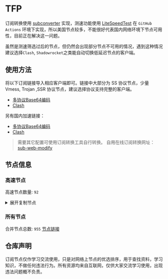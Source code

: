 # TFP

订阅转换使用 [subconverter](https://github.com/tindy2013/subconverter) 实现，测速功能使用 [LiteSpeedTest](https://github.com/xxf098/LiteSpeedTest) 在 `GitHub Actions` 环境下实现，所以美国节点较多，不能很好代表国内网络环境下节点可用性，目前正在解决这一问题。

虽然是测速筛选过后的节点，但仍然会出现部分节点不可用的情况，遇到这种情况建议选择`Clash`, `Shadowrocket`之类能自动切换低延迟节点的客户端。

## 使用方法
将以下订阅链接导入相应客户端即可。链接中大部分为 SS 协议节点，少量 Vmess, Trojan ,SSR 协议节点，建议选择协议支持完整的客户端。

- [多协议Base64编码](https://raw.githubusercontent.com/csh77889900/TFP/master/Eternity)
- [Clash](https://raw.githubusercontent.com/csh77889900/TFP/master/Eternity.yaml)

另有国内加速链接：

- [多协议Base64编码](https://fastly.jsdelivr.net/gh/csh77889900/TFP@master/Eternity)
- [Clash](https://fastly.jsdelivr.net/gh/csh77889900/TFP@master/Eternity.yaml)


>需要其它配置可使用订阅转换工具自行转换。
>自用在线订阅转换网址：[sub-web-modify](https://sub.v1.mk/)

## 节点信息
### 高速节点
高速节点数量: `92`
<details>
  <summary>展开复制节点</summary>

    vmess://eyJ2IjoiMiIsInBzIjoi8J+HsPCfh7cg6Z+p5Zu9XzAxMjYwMTciLCJhZGQiOiIxMy4xMjUuMTIuNDgiLCJwb3J0IjoiMjg4NTkiLCJ0eXBlIjoibm9uZSIsImlkIjoiM2E3MWNhZWYtMjk0Yi00OTM5LWI0NDYtM2QwNjY3ZWUwODQyIiwiYWlkIjoiMCIsIm5ldCI6InRjcCIsInBhdGgiOiIvIiwiaG9zdCI6IiIsInRscyI6IiJ9
    ssr://aW5sYXllcjcuc3RhbmR1cmxzLmNvOjU2MDphdXRoX2FlczEyOF9tZDU6Y2hhY2hhMjAtaWV0ZjpwbGFpbjpiV0pzWVc1ck1YQnZjblEvP2dyb3VwPVUxTlNVSEp2ZG1sa1pYSSZyZW1hcmtzPThKLUhyZkNmaDdBZ1cwTlVMME5OWFNCSVMxUWdSZyZvYmZzcGFyYW09JnByb3RvcGFyYW09TXpReE9EazZhbk51ZW10d1p3
    ss://YWVzLTI1Ni1jZmI6YW1hem9uc2tyMDU@13.215.51.220:443#%F0%9F%87%B8%F0%9F%87%AC%20_SG_%E6%96%B0%E5%8A%A0%E5%9D%A1_1
    ssr://MmNucmVsYXkyLmluaXRjbG91ZC5wcm86NTYxOmF1dGhfYWVzMTI4X21kNTpjaGFjaGEyMC1pZXRmOnBsYWluOmJXSnNZVzVyTVhCdmNuUS8_Z3JvdXA9VTFOU1VISnZkbWxrWlhJJnJlbWFya3M9OEotSHJmQ2ZoN0FnVzBOVUwwTk5YU0JJUzFRZ1JRJm9iZnNwYXJhbT0mcHJvdG9wYXJhbT1NelF4T0RrNmFuTnVlbXR3Wnc
    vmess://eyJ2IjoiMiIsInBzIjoi8J+Hr/Cfh7UgSlAgKGh0dHBzLy9hd2tqLmNmL2t5IOazqOWGjOS9k+mqjOa1geWqkuS9k+acuuWcuil5b3V0dWJl6Zi/5Lyf56eR5oqAIDIiLCJhZGQiOiI2NjYuaHR2dmlydS50b3AiLCJwb3J0IjoiMzY3NCIsInR5cGUiOiJub25lIiwiaWQiOiIzZDgxZTZmYi1jN2YwLTQ3OTEtYWYyZS04MmM5M2QxNDk0ODMiLCJhaWQiOiIwIiwibmV0Ijoid3MiLCJwYXRoIjoiL2NjdHYxMy9oZC5tM3U4IiwiaG9zdCI6IjY2Ni5odHZ2aXJ1LnRvcCIsInRscyI6IiJ9
    vmess://eyJ2IjoiMiIsInBzIjoi8J+HsPCfh7cg6Z+p5Zu9XzAxMjYwMjgiLCJhZGQiOiI0My4yMDEuMjUuNDIiLCJwb3J0IjoiNDYyNDAiLCJ0eXBlIjoibm9uZSIsImlkIjoiYTQ3YzBhYTctMjc2My00OWI2LWVhYmEtMDA0MjVjNGYyZDc3IiwiYWlkIjoiMCIsIm5ldCI6InRjcCIsInBhdGgiOiIvY2N0djEzL2hkLm0zdTgiLCJob3N0IjoiNjY2Lmh0dnZpcnUudG9wIiwidGxzIjoiIn0=
    vmess://eyJ2IjoiMiIsInBzIjoi8J+HuPCfh6wg5paw5Yqg5Z2hXzAxMjY3MTgiLCJhZGQiOiJzZzAzLnd4ZnoubWwiLCJwb3J0IjoiNDMxMjciLCJ0eXBlIjoibm9uZSIsImlkIjoiMmQ5NTdhMDUtYTFiMy00ODNkLWU2ODQtMWIyMzJlNGEwZjMxIiwiYWlkIjoiMCIsIm5ldCI6InRjcCIsInBhdGgiOiIvY2N0djEzL2hkLm0zdTgiLCJob3N0IjoiNjY2Lmh0dnZpcnUudG9wIiwidGxzIjoiIn0=
    ss://YWVzLTI1Ni1jZmI6ZUlXMERuazY5NDU0ZTZuU3d1c3B2OURtUzIwMXRRMEQ@139.162.41.174:8099#SG_127
    vmess://eyJ2IjoiMiIsInBzIjoi8J+HuPCfh6wg5paw5Yqg5Z2hXzAxMjYwOTEiLCJhZGQiOiIxMTguMTA3LjU3LjE4MCIsInBvcnQiOiIyNzU0MiIsInR5cGUiOiJub25lIiwiaWQiOiIwYzg4YjVmZS1iMTliLTRiMTctOWFiYi05OWEwODI0ZDA0ZjEiLCJhaWQiOiIwIiwibmV0IjoidGNwIiwicGF0aCI6Ii9jY3R2MTMvaGQubTN1OCIsImhvc3QiOiI2NjYuaHR2dmlydS50b3AiLCJ0bHMiOiIifQ==
    vmess://eyJ2IjoiMiIsInBzIjoi8J+Hr/Cfh7Ug5pel5pysXzAxMjYxNTQiLCJhZGQiOiIzOC41NC41Ni4xMTciLCJwb3J0IjoiODAiLCJ0eXBlIjoibm9uZSIsImlkIjoiMzE3NzIyZDMtYmFmNS00OTMyLWJkMGQtYWFlYWNiNTJlMGIwIiwiYWlkIjoiMCIsIm5ldCI6IndzIiwicGF0aCI6Ii9zc2hvY2VhbiIsImhvc3QiOiIiLCJ0bHMiOiIifQ==
    vmess://eyJ2IjoiMiIsInBzIjoi8J+HsPCfh7cg6Z+p5Zu9XzAxMjYwMTMiLCJhZGQiOiIzLjM0LjIuODQiLCJwb3J0IjoiNTI1NTQiLCJ0eXBlIjoibm9uZSIsImlkIjoiOTIwMDJkNDctNTgxNS00YTcxLTk0OWYtYjJhZjE3NDMyMjQ4IiwiYWlkIjoiMCIsIm5ldCI6InRjcCIsInBhdGgiOiIvc3Nob2NlYW4iLCJob3N0IjoiIiwidGxzIjoiIn0=
    vmess://eyJ2IjoiMiIsInBzIjoi8J+HsPCfh7cg6Z+p5Zu9XzAxMjYwMTkiLCJhZGQiOiIxMy4yMDkuNzIuODciLCJwb3J0IjoiMzYxNDUiLCJ0eXBlIjoibm9uZSIsImlkIjoiMTZhM2JjNWEtYTIyYy00MDkxLWJkOTAtMzE0ZTg3MTc1ZjBhIiwiYWlkIjoiMCIsIm5ldCI6InRjcCIsInBhdGgiOiIvc3Nob2NlYW4iLCJob3N0IjoiIiwidGxzIjoiIn0=
    ss://YWVzLTI1Ni1jZmI6YW1hem9uc2tyMDU@43.201.19.179:443#%F0%9F%87%B0%F0%9F%87%B7%20_KR_%E9%9F%A9%E5%9B%BD_%E6%9D%A5%E6%BA%90%EF%BC%9Akkzui.com-%E5%BF%AB%E5%98%B4%E7%A7%91%E6%8A%80
    vmess://eyJ2IjoiMiIsInBzIjoi8J+HuPCfh6wg5paw5Yqg5Z2hXzAxMjYwOTMiLCJhZGQiOiI0My4xNTkuNDUuMjIxIiwicG9ydCI6IjM2NjE4IiwidHlwZSI6Im5vbmUiLCJpZCI6IjhjYzViMDcyLWRlYTYtNDViOC1mOGRlLWViMDBlNjAxMjQyMSIsImFpZCI6IjAiLCJuZXQiOiJ0Y3AiLCJwYXRoIjoiL3NzaG9jZWFuIiwiaG9zdCI6IiIsInRscyI6IiJ9
    vmess://eyJ2IjoiMiIsInBzIjoi8J+HsPCfh7cg6Z+p5Zu9XzAxMjYwMTgiLCJhZGQiOiIzLjM1LjEzNC4yMCIsInBvcnQiOiI0NDYyOCIsInR5cGUiOiJub25lIiwiaWQiOiI4ZWM3OGY1NC0wNTFiLTRhZjAtODMyNC0wZDkyNWM3NGM1ZTAiLCJhaWQiOiIwIiwibmV0IjoidGNwIiwicGF0aCI6Ii9zc2hvY2VhbiIsImhvc3QiOiIiLCJ0bHMiOiIifQ==
    vmess://eyJ2IjoiMiIsInBzIjoi8J+HrfCfh7Ag6aaZ5rivXzAxMjY3MzUiLCJhZGQiOiJpcGxjLWhrLjE5OTkxMzE0Lnh5eiIsInBvcnQiOiIxMDAxMyIsInR5cGUiOiJub25lIiwiaWQiOiJmNzA3MmRhNS03OGE4LTQ3NWQtODIxZi1kZDlmZWIzYmU1NTUiLCJhaWQiOiIwIiwibmV0IjoidGNwIiwicGF0aCI6Ii9zc2hvY2VhbiIsImhvc3QiOiJpcGxjLWhrLjE5OTkxMzE0Lnh5eiIsInRscyI6IiJ9
    vmess://eyJ2IjoiMiIsInBzIjoi8J+Hr/Cfh7Ug5pel5pysXzAxMjYwMjMiLCJhZGQiOiIxMDMuMjU0Ljc0LjI5IiwicG9ydCI6IjQ2NDg2IiwidHlwZSI6Im5vbmUiLCJpZCI6ImRmZDAwOTgxLTZlMDQtNDkyYi1hYmU5LWI4YzBjODkzYmQyMSIsImFpZCI6IjAiLCJuZXQiOiJ0Y3AiLCJwYXRoIjoiL3NzaG9jZWFuIiwiaG9zdCI6IiIsInRscyI6IiJ9
    ss://YWVzLTI1Ni1jZmI6YW1hem9uc2tyMDU@13.215.163.54:443#%F0%9F%87%B8%F0%9F%87%AC%20_SG_%E6%96%B0%E5%8A%A0%E5%9D%A1_%E6%9D%A5%E6%BA%90%EF%BC%9Akkzui.com-%E5%BF%AB%E5%98%B4%E7%A7%91%E6%8A%80_3
    ss://Y2hhY2hhMjAtaWV0Zi1wb2x5MTMwNTpHIXlCd1BXSDNWYW8@148.66.56.99:807#HK_52
    vmess://eyJ2IjoiMiIsInBzIjoi8J+HrfCfh7Ag6aaZ5rivKOayueeuoeegtOino+i1hOa6kOWQmykiLCJhZGQiOiJoa3QucmVjbG91ZG5hdC54eXoiLCJwb3J0IjoiNDY5MzciLCJ0eXBlIjoibm9uZSIsImlkIjoiNGEzNDc3ZTUtMDNlYS00NTY4LWUzN2UtMTkyZTk5MGE4YmZiIiwiYWlkIjoiMCIsIm5ldCI6InRjcCIsInBhdGgiOiIvc3Nob2NlYW4iLCJob3N0IjoiaGt0LnJlY2xvdWRuYXQueHl6IiwidGxzIjoiIn0=
    ss://Y2hhY2hhMjAtaWV0Zi1wb2x5MTMwNTpHIXlCd1BXSDNWYW8@81.90.189.41:810#%F0%9F%87%B8%F0%9F%87%AC%20Relay_%F0%9F%87%B8%F0%9F%87%ACSG-%F0%9F%87%B8%F0%9F%87%ACSG_131
    ss://YWVzLTI1Ni1jZmI6YW1hem9uc2tyMDU@18.141.183.204:443#SG_132
    ss://YWVzLTI1Ni1jZmI6YW1hem9uc2tyMDU@3.112.193.151:443#JP_71
    ss://Y2hhY2hhMjAtaWV0Zi1wb2x5MTMwNTpYczlPUlQ0ajY1YjhIcmVacmcwcA@185.160.26.91:1663#JP_67
    trojan://7b4066ae-accc-11eb-a8bf-f23c91cfbbc9@ssl.tcpbbr.net:443?allowInsecure=1#%F0%9F%87%AD%F0%9F%87%B0%20%5B01-03%5D%7Copenrunner%7C%E4%B8%AD%E5%9B%BD%E9%A6%99%E6%B8%AF%E7%89%B9%E5%88%AB%E8%A1%8C%E6%94%BF%E5%8C%BA%28HK%29Hongkong%2BSAR%2BChina%2FHong%2BKong_42
    ss://YWVzLTI1Ni1nY206WTZSOXBBdHZ4eHptR0M@158.247.205.87:5601#%F0%9F%87%AF%F0%9F%87%B5%20%5B01-03%5D%7Copenrunner%7C%E6%97%A5%E6%9C%AC%28JP%29Japan%2FOsaka_40
    vmess://eyJ2IjoiMiIsInBzIjoi8J+Hr/Cfh7UgWzAxLTAzXXxvcGVucnVubmVyfOaXpeacrChKUClKYXBhbi9Ub2t5b18yOSIsImFkZCI6IjE0MC4yMzguNDguMTk0IiwicG9ydCI6Ijg4ODgiLCJ0eXBlIjoibm9uZSIsImlkIjoiMjRmMWRmYWQtMTI2Ny00Mjk3LThlODgtMGU5YjhlZjQ3ZTQ3IiwiYWlkIjoiMCIsIm5ldCI6InRjcCIsInBhdGgiOiIvIiwiaG9zdCI6IiIsInRscyI6IiJ9
    trojan://e5d46365e25e31d94279c2bcf93390a2@sg-sr-116.mitoption.com:443?allowInsecure=1#%F0%9F%87%B8%F0%9F%87%AC%20%5B01-03%5D%7Copenrunner%7C%E6%96%B0%E5%8A%A0%E5%9D%A1%28SG%29Singapore%2FSingapore_28
    trojan://cfbabf31-2cf6-40ca-9688-abbb682370aa@cn.speedabc.xyz:32002?allowInsecure=1&sni=jp-bgp.speedaccelerate.com#%F0%9F%87%AD%F0%9F%87%B0%20%5B01-03%5D%7Copenrunner%7C%E4%B8%AD%E5%9B%BD%E9%A6%99%E6%B8%AF%2F%E4%B8%AD%E5%9B%BD%E5%8F%B0%E6%B9%BE%28CN%29China%2FShenzhen%2F%28%E5%8F%AF%E8%83%BD%E6%98%AF%E4%B8%AD%E8%BD%AC%E8%8A%82%E7%82%B9%29_25
    vmess://eyJ2IjoiMiIsInBzIjoi8J+HrfCfh7AgWzAxLTAzXXxvcGVucnVubmVyfOS4reWbvemmmea4ry/kuK3lm73lj7Dmub4oQ04pQ2hpbmEvU2hlbnpoZW4vKOWPr+iDveaYr+S4rei9rOiKgueCuSlfMjMiLCJhZGQiOiJWMjAzLmJncG5ldC50b3AiLCJwb3J0IjoiMjYyMDMiLCJ0eXBlIjoibm9uZSIsImlkIjoiZWYzNjFjODMtOGI4OS0zOTUwLTljOWItNmNjYzE3N2U2Mjg1IiwiYWlkIjoiMCIsIm5ldCI6InRjcCIsInBhdGgiOiIvIiwiaG9zdCI6ImpwLWJncC5zcGVlZGFjY2VsZXJhdGUuY29tIiwidGxzIjoiIn0=
    vmess://eyJ2IjoiMiIsInBzIjoi8J+HrfCfh7AgWzAxLTAzXXxvcGVucnVubmVyfOS4reWbvemmmea4ry/kuK3lm73lj7Dmub4oQ04pQ2hpbmEvQmVpamluZy8o5Y+v6IO95piv5Lit6L2s6IqC54K5KV8yMCIsImFkZCI6IlYzMDkuYmdwbmV0LnRvcCIsInBvcnQiOiIyNjMwOSIsInR5cGUiOiJub25lIiwiaWQiOiJlZjM2MWM4My04Yjg5LTM5NTAtOWM5Yi02Y2NjMTc3ZTYyODUiLCJhaWQiOiIwIiwibmV0IjoidGNwIiwicGF0aCI6Ii8iLCJob3N0IjoianAtYmdwLnNwZWVkYWNjZWxlcmF0ZS5jb20iLCJ0bHMiOiIifQ==
    vmess://eyJ2IjoiMiIsInBzIjoi8J+HrfCfh7AgWzAxLTAzXXxvcGVucnVubmVyfOS4reWbvemmmea4r+eJueWIq+ihjOaUv+WMuihISylIb25na29uZ1NBUkNoaW5hL0hvbmdLb25nXzE5IiwiYWRkIjoiNDI2aGsuZmFuczgueHl6IiwicG9ydCI6IjQ0MyIsInR5cGUiOiJub25lIiwiaWQiOiI5M2JkYWVkNS0xM2M1LTM5MjctOTNkNy1hNjg3N2M1YWM4ZDIiLCJhaWQiOiIyIiwibmV0Ijoid3MiLCJwYXRoIjoiL3JheSIsImhvc3QiOiI0MjZoay5mYW5zOC54eXoiLCJ0bHMiOiJ0bHMifQ==
    trojan://da777aae-defb-41d0-a183-2c27da2b4677@jgwdj3.gaox.ml:443?allowInsecure=1#%F0%9F%87%AF%F0%9F%87%B5%20%5B01-03%5D%7Copenrunner%7C%E6%97%A5%E6%9C%AC%28JP%29Japan%2FTokyo_16
    vmess://eyJ2IjoiMiIsInBzIjoi8J+HqPCfh7Mg5Y+w5rm+XzAxMjYwMTciLCJhZGQiOiIxMDQuMjkuNjQuMjQiLCJwb3J0IjoiODAiLCJ0eXBlIjoibm9uZSIsImlkIjoiYzhjOTg2N2ItZGY5YS00MjE3LTgxNjEtNjc4MjRlMjBjYjU3IiwiYWlkIjoiMCIsIm5ldCI6IndzIiwicGF0aCI6Ii9nNUQwaEZNWS8iLCJob3N0IjoiZnIyLmNhY2hleHkuZ2EiLCJ0bHMiOiIifQ==
    vmess://eyJ2IjoiMiIsInBzIjoi8J+HrfCfh7AgWzAxLTAzXXxvcGVucnVubmVyfOS4reWbvemmmea4ry/kuK3lm73lj7Dmub4oQ04pQ2hpbmEvQmVpamluZy8o5Y+v6IO95piv5Lit6L2s6IqC54K5KV8xMCIsImFkZCI6InNoY3UuZm9yZ2VidWtraXQuY29tIiwicG9ydCI6IjQ3Mzg5IiwidHlwZSI6Im5vbmUiLCJpZCI6ImY2ODBkZmQ4LTNiNTktNDhhZi1hZWE4LTFkNGJjMDlhMTcwNSIsImFpZCI6IjAiLCJuZXQiOiJ0Y3AiLCJwYXRoIjoiL2c1RDBoRk1ZLyIsImhvc3QiOiJmcjIuY2FjaGV4eS5nYSIsInRscyI6IiJ9
    trojan://7Z29DRr1ts@cp-asus.ml:50275?allowInsecure=1#%F0%9F%87%B8%F0%9F%87%AC%20%5B01-03%5D%7Copenrunner%7C%E6%96%B0%E5%8A%A0%E5%9D%A1%28SG%29Singapore%2FSingapore_8
    vmess://eyJ2IjoiMiIsInBzIjoi8J+HuPCfh6wgWzAxLTAzXXxvcGVucnVubmVyfOaWsOWKoOWdoShTRylTaW5nYXBvcmUvU2luZ2Fwb3JlXzciLCJhZGQiOiJ2Mi0yLmdvZGxpZ2h0Lnh5eiIsInBvcnQiOiIzMDUyNiIsInR5cGUiOiJub25lIiwiaWQiOiI0MzMwOGQyNy05NGVjLTQwOGUtYThmNi1kNjgyY2ZiOTljYTkiLCJhaWQiOiIwIiwibmV0Ijoid3MiLCJwYXRoIjoiLzU0ZjYzNGZzIiwiaG9zdCI6InYyLTIuZ29kbGlnaHQueHl6IiwidGxzIjoidGxzIn0=
    ss://YWVzLTI1Ni1nY206ZTB1eWFrZW5kZzc@x.gotout.work:30031#%F0%9F%87%AD%F0%9F%87%B0%20%5B01-03%5D%7Copenrunner%7C%E4%B8%AD%E5%9B%BD%E9%A6%99%E6%B8%AF%2F%E4%B8%AD%E5%9B%BD%E5%8F%B0%E6%B9%BE%28CN%29China%2FShenzhen%2F%28%E5%8F%AF%E8%83%BD%E6%98%AF%E4%B8%AD%E8%BD%AC%E8%8A%82%E7%82%B9%29_4
    vmess://eyJ2IjoiMiIsInBzIjoi8J+HrfCfh7AgWzAxLTAzXXxvcGVucnVubmVyfOS4reWbvemmmea4ry/kuK3lm73lj7Dmub4oQ04pQ2hpbmEvU2hlbnpoZW4vKOWPr+iDveaYr+S4rei9rOiKgueCuSlfMyIsImFkZCI6IlYxMDQuYmdwbmV0LnRvcCIsInBvcnQiOiIyNjEwNCIsInR5cGUiOiJub25lIiwiaWQiOiJlZjM2MWM4My04Yjg5LTM5NTAtOWM5Yi02Y2NjMTc3ZTYyODUiLCJhaWQiOiIwIiwibmV0Ijoid3MiLCJwYXRoIjoiL2FkbWluIiwiaG9zdCI6IlYxMDQuYmdwbmV0LnRvcCIsInRscyI6IiJ9
    vmess://eyJ2IjoiMiIsInBzIjoi8J+HqPCfh7MgWzAxLTAzXXxvcGVucnVubmVyfOS4reWbveWPsOa5vihUVylUYWl3YW4vQ2l0eU9mZmljZV8yIiwiYWRkIjoiNjEuMjIyLjIwMi4xNDAiLCJwb3J0IjoiMzM3OTIiLCJ0eXBlIjoibm9uZSIsImlkIjoiZTU1Y2QxODItMDFiMC00ZmI3LWE1MTAtMzYzNzAxYTQ5MWM1IiwiYWlkIjoiMCIsIm5ldCI6IndzIiwicGF0aCI6Ii8iLCJob3N0IjoiIiwidGxzIjoiIn0=
    vmess://eyJ2IjoiMiIsInBzIjoi8J+HuPCfh6wg5paw5Yqg5Z2hXzAxMjYxMzAiLCJhZGQiOiJzZzAwMi4xNzAyMDMueHl6IiwicG9ydCI6IjQzNTQzIiwidHlwZSI6Im5vbmUiLCJpZCI6IjMwYzIzY2E0LTFiZGUtNDgyOC1iNWE5LWUwY2I1MzFmZTUwNiIsImFpZCI6IjAiLCJuZXQiOiJ3cyIsInBhdGgiOiIvIiwiaG9zdCI6InNnMDAyLjE3MDIwMy54eXoiLCJ0bHMiOiIifQ==
    vmess://eyJ2IjoiMiIsInBzIjoi8J+HuPCfh6wg5paw5Yqg5Z2hXzAxMjYxMzIiLCJhZGQiOiJzZzAyLjE3MDIwMy54eXoiLCJwb3J0IjoiNDM1NDMiLCJ0eXBlIjoibm9uZSIsImlkIjoiMzBjMjNjYTQtMWJkZS00ODI4LWI1YTktZTBjYjUzMWZlNTA2IiwiYWlkIjoiMCIsIm5ldCI6IndzIiwicGF0aCI6Ii8iLCJob3N0Ijoic2cwMi4xNzAyMDMueHl6IiwidGxzIjoiIn0=
    vmess://eyJ2IjoiMiIsInBzIjoi8J+Hr/Cfh7Ug5pel5pysXzAxMjYwMDIiLCJhZGQiOiIxOTIuNTEuMTg4LjYzIiwicG9ydCI6IjI4NDk0IiwidHlwZSI6Im5vbmUiLCJpZCI6IjI2YWUyMjE3LTA4NGItNDgyMS1hZmRiLTUzODFkNTQ5NGFiZCIsImFpZCI6IjAiLCJuZXQiOiJ0Y3AiLCJwYXRoIjoiLyIsImhvc3QiOiJzZzAyLjE3MDIwMy54eXoiLCJ0bHMiOiIifQ==
    vmess://eyJ2IjoiMiIsInBzIjoi8J+HsPCfh7cg576O5Zu9LXZtZXNzLWFtZGtyLnB0dXUubWw0NDMt6KKr5aKZLeS4rei9rDE0Ni41Ni45Ni43NS3op6PplIHpn6nlm73lnLDljLpORumdnuiHquWItuWJpyIsImFkZCI6ImFtZGtyLnB0dXUubWwiLCJwb3J0IjoiNDQzIiwidHlwZSI6Im5vbmUiLCJpZCI6ImUyY2RjMzA1LWRkYTctNDY1ZS1iNjc1LWJhMDQ2OGQyYThiMyIsImFpZCI6IjQiLCJuZXQiOiJ3cyIsInBhdGgiOiIvOTg3IiwiaG9zdCI6ImFtZGtyLnB0dXUubWwiLCJ0bHMiOiJ0bHMifQ==
    vmess://eyJ2IjoiMiIsInBzIjoi8J+HuvCfh7gg576O5Zu9KOayueeuoeegtOino+i1hOa6kOWQmykgNiIsImFkZCI6IjE3Mi42Ny4xNjQuMTI1IiwicG9ydCI6IjQ0MyIsInR5cGUiOiJub25lIiwiaWQiOiJjNWEyZDdiOC1iZjg0LTRmOTctODU3Ny1iOWI4N2YyYmFhZjciLCJhaWQiOiIwIiwibmV0Ijoid3MiLCJwYXRoIjoiL0FVSUtOOEFVIiwiaG9zdCI6Im9wbGcxLmNmY2RuMi54eXoiLCJ0bHMiOiJ0bHMifQ==
    ss://Y2hhY2hhMjAtaWV0Zi1wb2x5MTMwNTphNWVmOWY5NS1hMDI5LTRjNjctOWNkYi1kNGI3OTllNTdlYWE@agroup.node5.s.nodelist-gfwairport1.download:50001#%F0%9F%87%BA%F0%9F%87%B8%20%E7%BE%8E%E5%9B%BD%20052
    vmess://eyJ2IjoiMiIsInBzIjoi8J+HuvCfh7gg576O5Zu9KOayueeuoeegtOino+i1hOa6kOWQmykgNCIsImFkZCI6IjM0LjE0NS4xNDUuNzYiLCJwb3J0IjoiNDQzIiwidHlwZSI6Im5vbmUiLCJpZCI6IjVmNjRmYTY1LTdiMTQtNDljNS05NTRkLWFhMTVjNmJmY2FjZCIsImFpZCI6IjAiLCJuZXQiOiJ3cyIsInBhdGgiOiIvZG9uZ3RhaXdhbmcuY29tIiwiaG9zdCI6ImNsYXNoNi5zc3ItZnJlZS54eXoiLCJ0bHMiOiJ0bHMifQ==
    vmess://eyJ2IjoiMiIsInBzIjoi8J+HuvCfh7gg576O5Zu9KOayueeuoeegtOino+i1hOa6kOWQmykgMiIsImFkZCI6ImhvaG0ubWljcm9zb2Z0LmNvbSIsInBvcnQiOiI0NDMiLCJ0eXBlIjoibm9uZSIsImlkIjoiMmIyMTQxMjItMTkwNi00MjhhLWJiYjctYTAzOWNiYjdjZDVjIiwiYWlkIjoiMCIsIm5ldCI6IndzIiwicGF0aCI6Ii85SlpGRFRLRSIsImhvc3QiOiJmcjEudHJ1bXAyMDIzLm9yZyIsInRscyI6InRscyJ9
    vmess://eyJ2IjoiMiIsInBzIjoi8J+HuvCfh7gg576O5Zu9IDA5OSIsImFkZCI6IjEyOS4xNTkuNDEuMjMzIiwicG9ydCI6IjMyNTg2IiwidHlwZSI6Im5vbmUiLCJpZCI6IjM0MWE5MTgyLWM0MjMtNDk5Yy1jNDZlLWQxNzgzOGIyOTAzNyIsImFpZCI6IjAiLCJuZXQiOiJ0Y3AiLCJwYXRoIjoiLzlKWkZEVEtFIiwiaG9zdCI6ImZyMS50cnVtcDIwMjMub3JnIiwidGxzIjoiIn0=
    vmess://eyJ2IjoiMiIsInBzIjoi8J+HuvCfh7ggVVMgKGh0dHBzLy9hd2tqLmNmL2t5IOazqOWGjOS9k+mqjOa1geWqkuS9k+acuuWcuil5b3V0dWJl6Zi/5Lyf56eR5oqAIiwiYWRkIjoiY2YyLmZhc3RhbC5vbmUiLCJwb3J0IjoiMjA5NiIsInR5cGUiOiJub25lIiwiaWQiOiIzOWFmYTA4OC1hZDkxLTRiZWItODY1Zi1hMjI0NjhmM2ZiYTEiLCJhaWQiOiIwIiwibmV0Ijoid3MiLCJwYXRoIjoiL3JheS8iLCJob3N0IjoiZXd3LmZhc3RhbC5vbmUiLCJ0bHMiOiJ0bHMifQ==
    ss://Y2hhY2hhMjAtaWV0Zi1wb2x5MTMwNTopMU4xRTZ2MFNVX3JHVHBn@38.64.138.53:1035#%F0%9F%87%BA%F0%9F%87%B8%20%E5%8A%A0%E6%8B%BF%E5%A4%A7-ss-38.64.138.531035-%E8%A2%AB%E5%A2%99-%E7%9B%B4%E8%BF%9E-%E8%A7%A3%E9%94%81%E7%BE%8E%E5%9B%BD%E5%9C%B0%E5%8C%BANF%E9%9D%9E%E8%87%AA%E5%88%B6%E5%89%A7
    vmess://eyJ2IjoiMiIsInBzIjoi8J+HuvCfh7ggVVMgKGh0dHBzLy9hd2tqLmNmL2t5IOazqOWGjOS9k+mqjOa1geWqkuS9k+acuuWcuil5b3V0dWJl6Zi/5Lyf56eR5oqAIDciLCJhZGQiOiJ6aS5odHZ2aXJ1LnRvcCIsInBvcnQiOiIxMjM1IiwidHlwZSI6Im5vbmUiLCJpZCI6IjNkODFlNmZiLWM3ZjAtNDc5MS1hZjJlLTgyYzkzZDE0OTQ4MyIsImFpZCI6IjAiLCJuZXQiOiJ3cyIsInBhdGgiOiIvY2N0djEzL2hkLm0zdTgiLCJob3N0IjoiemkuaHR2dmlydS50b3AiLCJ0bHMiOiIifQ==
    vmess://eyJ2IjoiMiIsInBzIjoi8J+HuvCfh7gg576O5Zu9XzAxMjYwOTkiLCJhZGQiOiIxOC4yMzYuMTE4LjgyIiwicG9ydCI6IjQ3MTU3IiwidHlwZSI6Im5vbmUiLCJpZCI6IjNjY2IxMmJjLTI3MTYtNGRhNi1jZmI1LTU5NWQ3YmViMmMyMCIsImFpZCI6IjAiLCJuZXQiOiJ0Y3AiLCJwYXRoIjoiL2NjdHYxMy9oZC5tM3U4IiwiaG9zdCI6InppLmh0dnZpcnUudG9wIiwidGxzIjoiIn0=
    ss://Y2hhY2hhMjAtaWV0Zi1wb2x5MTMwNTpHIXlCd1BXSDNWYW8@38.68.134.196:811#US_152
    ss://YWVzLTI1Ni1nY206ZTRGQ1dyZ3BramkzUVk@38.86.135.27:9102#US_161
    ss://YWVzLTI1Ni1nY206WTZSOXBBdHZ4eHptR0M@38.91.106.75:3389#US_183
    ss://YWVzLTI1Ni1nY206S2l4THZLendqZWtHMDBybQ@38.68.134.9:8000#US_151
    ss://YWVzLTI1Ni1nY206Y2RCSURWNDJEQ3duZklO@38.68.135.19:8119#%F0%9F%87%BA%F0%9F%87%B8%20%5B01-03%5D%7Copenrunner%7C%E7%BE%8E%E5%9B%BD%28US%29USA%2FDallas_39
    ss://YWVzLTI1Ni1nY206S2l4THZLendqZWtHMDBybQ@172.99.190.87:5500#US_187
    ss://YWVzLTI1Ni1nY206UENubkg2U1FTbmZvUzI3@167.88.61.14:8090#US_189
    ss://YWVzLTI1Ni1nY206Rm9PaUdsa0FBOXlQRUdQ@ak1502.free.www.outline.network:7307#%F0%9F%87%BA%F0%9F%87%B8%20Relay_%F0%9F%87%BA%F0%9F%87%B8US-%F0%9F%87%BA%F0%9F%87%B8US_146
    ss://YWVzLTI1Ni1nY206ZmFCQW9ENTRrODdVSkc3@172.99.188.99:2375#US_148
    vmess://eyJ2IjoiMiIsInBzIjoi8J+HuvCfh7gg576O5Zu9XzAxMjYxMTAiLCJhZGQiOiIyMTIuOTAuMTAzLjE3NyIsInBvcnQiOiI0MjMyMiIsInR5cGUiOiJub25lIiwiaWQiOiIwNDUwMjU4Yi00NjhmLTQ4NzItZTBhOS1jMTQ2M2YzOTdmNzIiLCJhaWQiOiIwIiwibmV0Ijoid3MiLCJwYXRoIjoiLyIsImhvc3QiOiIiLCJ0bHMiOiIifQ==
    ss://YWVzLTI1Ni1nY206WEtGS2wyclVMaklwNzQ@38.91.102.30:8008#US_191
    vmess://eyJ2IjoiMiIsInBzIjoi8J+HuvCfh7gg576O5Zu9IDA1NCIsImFkZCI6ImNmLWR4LWRucy5zaGFyZWNlbnRyZS5vbmxpbmUiLCJwb3J0IjoiNDQzIiwidHlwZSI6Im5vbmUiLCJpZCI6IjIwZTkyODgxLTVmYjQtNGIwNS1iYzc3LTU3OTI5NDc2ZGM2OSIsImFpZCI6IjAiLCJuZXQiOiJ3cyIsInBhdGgiOiIvc2hpcmtlciIsImhvc3QiOiJvcGMtanAuc2hhcmVjZW50cmUub25saW5lIiwidGxzIjoidGxzIn0=
    vmess://eyJ2IjoiMiIsInBzIjoi8J+HuvCfh7gg576O5Zu9KOayueeuoeegtOino+i1hOa6kOWQmykgMzMiLCJhZGQiOiI0My4xNTMuMTA0LjE4NCIsInBvcnQiOiIzOTkwNCIsInR5cGUiOiJub25lIiwiaWQiOiI3NGE3MzExYS1iMGYxLTQ5OWItZTU5NC0wODYxOGE4ZmVjZjgiLCJhaWQiOiIwIiwibmV0IjoidGNwIiwicGF0aCI6Ii9zaGlya2VyIiwiaG9zdCI6Im9wYy1qcC5zaGFyZWNlbnRyZS5vbmxpbmUiLCJ0bHMiOiIifQ==
    vmess://eyJ2IjoiMiIsInBzIjoi8J+HuvCfh7gg576O5Zu9IDAyNyIsImFkZCI6InNwZWVkLmNsb3VkZmxhcmUuY29tIiwicG9ydCI6IjQ0MyIsInR5cGUiOiJub25lIiwiaWQiOiJmZmZmZmZmZi1mZmZmLWZmZmYtZmZmZi1mZmZmZmZmZmZmZmYiLCJhaWQiOiIwIiwibmV0Ijoid3MiLCJwYXRoIjoiL3ZtZXNzIiwiaG9zdCI6InYyLmNoaWd1YS50ayIsInRscyI6InRscyJ9
    vmess://eyJ2IjoiMiIsInBzIjoi8J+Hq/Cfh7cg5rOV5Zu9IDAwMSIsImFkZCI6ImZyLWxzMDMubmIxLmZyIiwicG9ydCI6IjY0NDQzIiwidHlwZSI6Im5vbmUiLCJpZCI6ImNiNzAwMWM3LWU0OTUtNDFhYy1iOTQyLWYyNWY2MDUyMzQxNCIsImFpZCI6IjEiLCJuZXQiOiJ3cyIsInBhdGgiOiIvY2xpZW50YXJlYSIsImhvc3QiOiJmci1sczAzLm5iMS5mciIsInRscyI6InRscyJ9
    vmess://eyJ2IjoiMiIsInBzIjoi8J+HqvCfh7og5qyn5rSyKOayueeuoeegtOino+i1hOa6kOWQmykgNDAiLCJhZGQiOiIyMDMuMzAuMTg4LjE4OCIsInBvcnQiOiI0NDMiLCJ0eXBlIjoibm9uZSIsImlkIjoiNDBkNDk2YTYtY2VlYi00MDk2LWJhZWItNGNjNTJiMjA1NjIxIiwiYWlkIjoiMCIsIm5ldCI6IndzIiwicGF0aCI6Ii9FQ1RDSjBERiIsImhvc3QiOiJsZzEudHJ1bXAyMDIzLnVzIiwidGxzIjoidGxzIn0=
    vmess://eyJ2IjoiMiIsInBzIjoi5pyq55+lXzAxMjYyMDgiLCJhZGQiOiIxNDEuMTAxLjExNS4xNTUiLCJwb3J0IjoiNDQzIiwidHlwZSI6Im5vbmUiLCJpZCI6IjVmNjRmYTY1LTdiMTQtNDljNS05NTRkLWFhMTVjNmJmY2FjZCIsImFpZCI6IjAiLCJuZXQiOiJ3cyIsInBhdGgiOiIvZG9uZ3RhaXdhbmcuY29tIiwiaG9zdCI6ImNsYXNoNi5zc3ItZnJlZS54eXoiLCJ0bHMiOiJ0bHMifQ==
    vmess://eyJ2IjoiMiIsInBzIjoi5pyq55+lXzAxMjYyMDciLCJhZGQiOiIxNDEuMTAxLjExNC4xMDIiLCJwb3J0IjoiNDQzIiwidHlwZSI6Im5vbmUiLCJpZCI6IjVmNjRmYTY1LTdiMTQtNDljNS05NTRkLWFhMTVjNmJmY2FjZCIsImFpZCI6IjAiLCJuZXQiOiJ3cyIsInBhdGgiOiIvZG9uZ3RhaXdhbmcuY29tIiwiaG9zdCI6ImNsYXNoNi5zc3ItZnJlZS54eXoiLCJ0bHMiOiJ0bHMifQ==
    vmess://eyJ2IjoiMiIsInBzIjoi8J+HqvCfh7og5qyn5rSyKOayueeuoeegtOino+i1hOa6kOWQmykgNDUiLCJhZGQiOiIxODguMTE0Ljk5LjkiLCJwb3J0IjoiNDQzIiwidHlwZSI6Im5vbmUiLCJpZCI6IjQwZDQ5NmE2LWNlZWItNDA5Ni1iYWViLTRjYzUyYjIwNTYyMSIsImFpZCI6IjAiLCJuZXQiOiJ3cyIsInBhdGgiOiIvRUNUQ0owREYiLCJob3N0IjoibGcxLnRydW1wMjAyMy51cyIsInRscyI6InRscyJ9
    trojan://Sp3eDVp@content-provider24.cdn-delivery.akamaicd.com:443?allowInsecure=1&sni=content-provider24.cdn-delivery.akamaicd.com#%E7%99%BD%E5%AB%96-0039
    trojan://a2c8194b-fcfd-4c39-a6bd-31ea9f4ea671@stream.varzeshtv.live:1935?allowInsecure=0#FI_65.21.53.146_01242023d598-177trojan
    vmess://eyJ2IjoiMiIsInBzIjoiRklfNjUuMTA5LjEzMC4xNTFfMDEyNjIwMjM3NGVhLTI3N3ZtZXNzIiwiYWRkIjoiZmxhbmRuZXcxLmphbm1pbnN0YS5pciIsInBvcnQiOiIxODEwMSIsInR5cGUiOiJub25lIiwiaWQiOiI1OWMxMGY2Zi1lOThlLTQ5MDItZGY5My0yZGM5N2IxYmJhMmEiLCJhaWQiOiIwIiwibmV0Ijoid3MiLCJwYXRoIjoiLyIsImhvc3QiOiJmbGFuZG5ldzEuamFubWluc3RhLmlyIiwidGxzIjoidGxzIn0=
    vmess://eyJ2IjoiMiIsInBzIjoiQERlYW1OZXRf8J+HsPCfh7dDaHVuY2hlb24tMTI2Ni0yNjYiLCJhZGQiOiIxNTIuNjcuMjE4LjM4IiwicG9ydCI6IjQ0MyIsInR5cGUiOiJub25lIiwiaWQiOiJiNWU5NDgwYS1iN2FhLTQwYTQtZjlhNy01Mjk5YjVlMzYzYjQiLCJhaWQiOiIwIiwibmV0Ijoid3MiLCJwYXRoIjoiLyIsImhvc3QiOiIxNTIuNjcuMjE4LjM4IiwidGxzIjoiIn0=
    vmess://eyJ2IjoiMiIsInBzIjoi6L+Z5Lqb6IqC54K55Y+q6IO95aSH55So5oiW6ICF6Ziy5q2i5aSx6IGU77yM6Jm954S26LSo6YeP5bm25LiN5piv5b6I5aW977yM5Lmf6K+35L2O6LCD5L2/55SoKSAxMDEiLCJhZGQiOiIxNTIuNjkuMTk3LjYwIiwicG9ydCI6IjEwNjkiLCJ0eXBlIjoibm9uZSIsImlkIjoiYWM4ZTI2ZmUtODE1MC00YjYwLWFlNjQtODJmYzc3ZWJhMmNmIiwiYWlkIjoiMCIsIm5ldCI6InRjcCIsInBhdGgiOiIvIiwiaG9zdCI6IjE1Mi42Ny4yMTguMzgiLCJ0bHMiOiIifQ==
    trojan://xxoo@138.124.183.222:443?allowInsecure=1&sni=138.124.183.222#vpnclub1%2F9_22
    ss://Y2hhY2hhMjAtaWV0Zi1wb2x5MTMwNTpHIXlCd1BXSDNWYW8@109.169.72.249:805#GB_47
    ss://YWVzLTI1Ni1nY206S2l4THZLendqZWtHMDBybQ@38.64.138.145:8080#%E8%BF%99%E4%BA%9B%E8%8A%82%E7%82%B9%E5%8F%AA%E8%83%BD%E5%A4%87%E7%94%A8%E6%88%96%E8%80%85%E9%98%B2%E6%AD%A2%E5%A4%B1%E8%81%94%EF%BC%8C%E8%99%BD%E7%84%B6%E8%B4%A8%E9%87%8F%E5%B9%B6%E4%B8%8D%E6%98%AF%E5%BE%88%E5%A5%BD%EF%BC%8C%E4%B9%9F%E8%AF%B7%E4%BD%8E%E8%B0%83%E4%BD%BF%E7%94%A8%29%20127
    ss://YWVzLTI1Ni1nY206Rm9PaUdsa0FBOXlQRUdQ@ak1354.free.www.outline.network:7306#%F0%9F%87%B3%F0%9F%87%B1%20Relay_%F0%9F%87%B3%F0%9F%87%B1NL-%F0%9F%87%B3%F0%9F%87%B1NL_89
    ss://YWVzLTI1Ni1nY206WTZSOXBBdHZ4eHptR0M@85.208.108.59:5000#Pool_%F0%9F%87%B3%F0%9F%87%B1NL_109
    ss://YWVzLTI1Ni1nY206VEV6amZBWXEySWp0dW9T@85.208.108.60:6679#Pool_%F0%9F%87%B3%F0%9F%87%B1NL_90
    ss://YWVzLTI1Ni1nY206S2l4THZLendqZWtHMDBybQ@167.88.61.175:8080#%E8%BF%99%E4%BA%9B%E8%8A%82%E7%82%B9%E5%8F%AA%E8%83%BD%E5%A4%87%E7%94%A8%E6%88%96%E8%80%85%E9%98%B2%E6%AD%A2%E5%A4%B1%E8%81%94%EF%BC%8C%E8%99%BD%E7%84%B6%E8%B4%A8%E9%87%8F%E5%B9%B6%E4%B8%8D%E6%98%AF%E5%BE%88%E5%A5%BD%EF%BC%8C%E4%B9%9F%E8%AF%B7%E4%BD%8E%E8%B0%83%E4%BD%BF%E7%94%A8%29%2017
    ss://YWVzLTI1Ni1nY206S2l4THZLendqZWtHMDBybQ@38.75.136.34:8080#_01
    ss://YWVzLTI1Ni1nY206S2l4THZLendqZWtHMDBybQ@172.99.190.39:5500#%E8%BF%99%E4%BA%9B%E8%8A%82%E7%82%B9%E5%8F%AA%E8%83%BD%E5%A4%87%E7%94%A8%E6%88%96%E8%80%85%E9%98%B2%E6%AD%A2%E5%A4%B1%E8%81%94%EF%BC%8C%E8%99%BD%E7%84%B6%E8%B4%A8%E9%87%8F%E5%B9%B6%E4%B8%8D%E6%98%AF%E5%BE%88%E5%A5%BD%EF%BC%8C%E4%B9%9F%E8%AF%B7%E4%BD%8E%E8%B0%83%E4%BD%BF%E7%94%A8%29%20108
    ss://YWVzLTI1Ni1nY206Y2RCSURWNDJEQ3duZklO@38.143.66.99:8118#%E8%BF%99%E4%BA%9B%E8%8A%82%E7%82%B9%E5%8F%AA%E8%83%BD%E5%A4%87%E7%94%A8%E6%88%96%E8%80%85%E9%98%B2%E6%AD%A2%E5%A4%B1%E8%81%94%EF%BC%8C%E8%99%BD%E7%84%B6%E8%B4%A8%E9%87%8F%E5%B9%B6%E4%B8%8D%E6%98%AF%E5%BE%88%E5%A5%BD%EF%BC%8C%E4%B9%9F%E8%AF%B7%E4%BD%8E%E8%B0%83%E4%BD%BF%E7%94%A8%29%2046
    ss://YWVzLTI1Ni1nY206cEtFVzhKUEJ5VFZUTHRN@38.114.114.19:443#%E8%BF%99%E4%BA%9B%E8%8A%82%E7%82%B9%E5%8F%AA%E8%83%BD%E5%A4%87%E7%94%A8%E6%88%96%E8%80%85%E9%98%B2%E6%AD%A2%E5%A4%B1%E8%81%94%EF%BC%8C%E8%99%BD%E7%84%B6%E8%B4%A8%E9%87%8F%E5%B9%B6%E4%B8%8D%E6%98%AF%E5%BE%88%E5%A5%BD%EF%BC%8C%E4%B9%9F%E8%AF%B7%E4%BD%8E%E8%B0%83%E4%BD%BF%E7%94%A8%29%2044
    ss://YWVzLTI1Ni1nY206VEV6amZBWXEySWp0dW9T@91.232.105.253:6697#NL_106
    ss://YWVzLTI1Ni1nY206S2l4THZLendqZWtHMDBybQ@149.202.82.172:8080#%E8%BF%99%E4%BA%9B%E8%8A%82%E7%82%B9%E5%8F%AA%E8%83%BD%E5%A4%87%E7%94%A8%E6%88%96%E8%80%85%E9%98%B2%E6%AD%A2%E5%A4%B1%E8%81%94%EF%BC%8C%E8%99%BD%E7%84%B6%E8%B4%A8%E9%87%8F%E5%B9%B6%E4%B8%8D%E6%98%AF%E5%BE%88%E5%A5%BD%EF%BC%8C%E4%B9%9F%E8%AF%B7%E4%BD%8E%E8%B0%83%E4%BD%BF%E7%94%A8%29%2072
    ss://YWVzLTI1Ni1nY206WTZSOXBBdHZ4eHptR0M@145.239.1.100:8888#%E8%BF%99%E4%BA%9B%E8%8A%82%E7%82%B9%E5%8F%AA%E8%83%BD%E5%A4%87%E7%94%A8%E6%88%96%E8%80%85%E9%98%B2%E6%AD%A2%E5%A4%B1%E8%81%94%EF%BC%8C%E8%99%BD%E7%84%B6%E8%B4%A8%E9%87%8F%E5%B9%B6%E4%B8%8D%E6%98%AF%E5%BE%88%E5%A5%BD%EF%BC%8C%E4%B9%9F%E8%AF%B7%E4%BD%8E%E8%B0%83%E4%BD%BF%E7%94%A8%29%2015
    

</details>

### 所有节点
合并节点总数: `955`
[节点链接](https://raw.githubusercontent.com/csh77889900/TFP/master/sub/sub_merge_base64.txt)


## 仓库声明
订阅节点仅作学习交流使用，只是对网络上节点的优选排序，用于查找资料，学习知识，不做任何违法行为。所有资源均来自互联网，仅供大家交流学习使用，出现违法问题概不负责。

